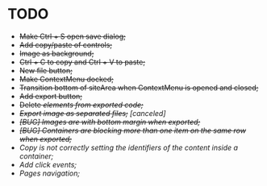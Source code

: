 # TODO
- ~~Make Ctrl + S open save dialog;~~
- ~~Add copy/paste of controls;~~
- ~~Image as background;~~
- ~~Ctrl + C to copy and Ctrl + V to paste;~~
- ~~New file button;~~
- ~~Make ContextMenu docked;~~
- ~~Transition bottom of siteArea when ContextMenu is opened and closed;~~
- ~~Add export button;~~
- ~~Delete <i> elements from exported code;~~
- ~~Export image as separated files;~~ [canceled]
- ~~[BUG] Images are with bottom margin when exported;~~
- ~~[BUG] Containers are blocking more than one item on the same row when exported;~~
- Copy is not correctly setting the identifiers of the content inside a container;
- Add click events;
- Pages navigation;
